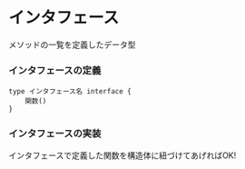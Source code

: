 # インタフェース
メソッドの一覧を定義したデータ型  

### インタフェースの定義
```
type インタフェース名 interface {
	関数()
}
```
### インタフェースの実装
インタフェースで定義した関数を構造体に紐づけてあげればOK!
